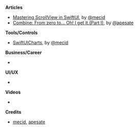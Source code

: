 
**Articles**

* [Mastering ScrollView in SwiftUI](https://swiftwithmajid.com/2020/09/24/mastering-scrollview-in-swiftui/), by [@mecid](https://twitter.com/mecid)
* [Combine: From zero to… Oh! I get it.(Part I)](https://medium.com/dev-jam/combine-from-zero-to-oh-i-get-it-part-i-6aa9ced8e5f?source=friends_link&sk=88322052964d18783f85d20fc7ba3544), by [@apesate](https://github.com/APesate)

**Tools/Controls**

* [SwiftUICharts](https://github.com/mecid/SwiftUICharts), by [@mecid](https://twitter.com/mecid)

**Business/Career**

* 

**UI/UX**

* 

**Videos**

* 

**Credits**

* [mecid](https://github.com/mecid), [apesate](https://github.com/APesate)
